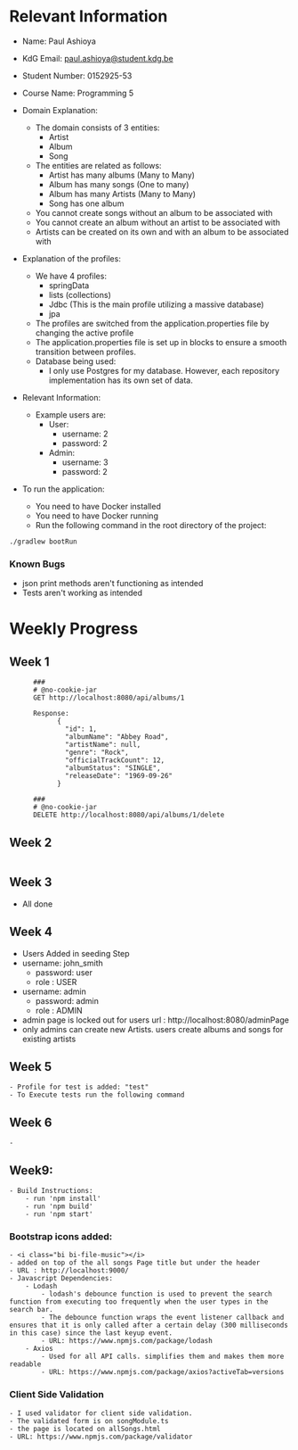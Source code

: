# Relevant Information

- Name: Paul Ashioya
- KdG Email: paul.ashioya@student.kdg.be
- Student Number: 0152925-53
- Course Name: Programming 5

- Domain Explanation:
    - The domain consists of 3 entities:
        - Artist
        - Album
        - Song
    - The entities are related as follows:
        - Artist has many albums (Many to Many)
        - Album has many songs (One to many)
        - Album has many Artists (Many to Many)
        - Song has one album
    - You cannot create songs without an album to be associated with
    - You cannot create an album without an artist to be associated with
    - Artists can be created on its own and with an album to be associated with

- Explanation of the profiles:
    - We have 4 profiles:
        - springData
        - lists (collections)
        - Jdbc (This is the main profile utilizing a massive database)
        - jpa
    - The profiles are switched from the application.properties file by changing the active profile
    - The application.properties file is set up in blocks to ensure a smooth transition between profiles.
    - Database being used:
        - I only use Postgres for my database. However, each repository implementation has its own set of data.

- Relevant Information:
    - Example users are:
        - User:
            - username: 2
            - password: 2
        - Admin:
            - username: 3
            - password: 2
- To run the application:
    - You need to have Docker installed
    - You need to have Docker running
    - Run the following command in the root directory of the project:

```shell
./gradlew bootRun
```

### Known Bugs

- json print methods aren't functioning as intended
- Tests aren't working as intended

# Weekly Progress

## Week 1

```HttpRequests
      ###
      # @no-cookie-jar
      GET http://localhost:8080/api/albums/1
      
      Response:
            {
              "id": 1,
              "albumName": "Abbey Road",
              "artistName": null,
              "genre": "Rock",
              "officialTrackCount": 12,
              "albumStatus": "SINGLE",
              "releaseDate": "1969-09-26"
            }
      
      ###
      # @no-cookie-jar
      DELETE http://localhost:8080/api/albums/1/delete
```

## Week 2

```HttpRequests

```

## Week 3

- All done

## Week 4

- Users Added in seeding Step
- username: john_smith
    - password: user
    - role : USER
- username: admin
    - password: admin
    - role : ADMIN
- admin page is locked out for users url : http://localhost:8080/adminPage
- only admins can create new Artists. users create albums and songs for existing artists

## Week 5

    - Profile for test is added: "test"
    - To Execute tests run the following command

## Week 6

    -

## Week9:

    - Build Instructions:
        - run 'npm install'
        - run 'npm build'
        - run 'npm start'

### Bootstrap icons added:

    - <i class="bi bi-file-music"></i>
    - added on top of the all songs Page title but under the header
    - URL : http://localhost:9000/
    - Javascript Dependencies:
        - Lodash
            - lodash's debounce function is used to prevent the search function from executing too frequently when the user types in the search bar.
            - The debounce function wraps the event listener callback and ensures that it is only called after a certain delay (300 milliseconds in this case) since the last keyup event.
            - URL: https://www.npmjs.com/package/lodash
        - Axios
            - Used for all API calls. simplifies them and makes them more readable
            - URL: https://www.npmjs.com/package/axios?activeTab=versions

### Client Side Validation

    - I used validator for client side validation.
    - The validated form is on songModule.ts
    - the page is located on allSongs.html
    - URL: https://www.npmjs.com/package/validator